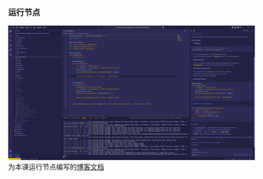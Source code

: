 ### 运行节点

![Polkadot单节点运行](polkadot-single-node-run.png)
为本课运行节点编写的[博客文档](https://blog.ithuo.net/posts/how-to-run-a-local-substrate-node-tutorial/)
